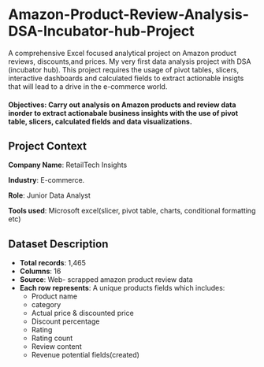 # Amazon-Product-Review-Analysis-DSA-Incubator-hub-Project
A comprehensive Excel focused analytical project on Amazon product reviews, discounts,and prices. My very first data analysis project with DSA (incubator hub). This project requires the usage of pivot tables, slicers, interactive dashboards and calculated fields to extract actionable insigts that will lead to a drive in the e-commerce world.

#### Objectives: Carry out analysis on Amazon products and review data inorder to extract actionabale business insights with the use of pivot table, slicers, calculated fields and data visualizations.

## Project Context
**Company Name**: RetailTech Insights

**Industry**: E-commerce.

**Role**: Junior Data Analyst

 **Tools used**: Microsoft excel(slicer, pivot table, charts, conditional formatting etc)
 
## Dataset Description
+ **Total records**: 1,465
+ **Columns**: 16
+ **Source**: Web- scrapped amazon product review data
+ **Each row represents**: A unique products fields which includes:
     + Product name
     + category
     + Actual price & discounted price
     + Discount percentage
     + Rating
     + Rating count
     + Review content
     + Revenue potential fields(created)
  
   
  
